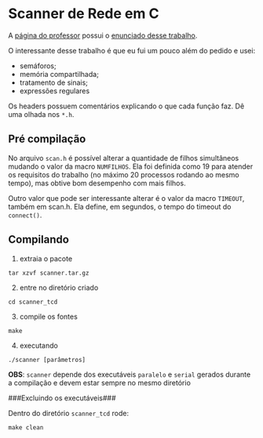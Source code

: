 Scanner de Rede em C
====================

A [página do professor](http://lrodrigo.lncc.br/) possui o [enunciado desse trabalho](http://lrodrigo.lncc.br/index.php/TCD:Scanner_de_Rede_em_C_-_2008.2).

O interessante desse trabalho é que eu fui um pouco além do pedido e usei:

* semáforos;
* memória compartilhada;
* tratamento de sinais;
* expressões regulares

Os headers possuem comentários explicando o que cada função faz. Dê uma olhada nos `*.h`.

Pré compilação
--------------

No arquivo `scan.h` é possível alterar a quantidade de filhos simultâneos mudando o valor da macro `NUMFILHOS`. Ela foi definida como 19 para atender os requisitos do trabalho (no máximo 20 processos rodando ao mesmo tempo), mas obtive bom desempenho com mais filhos.

Outro valor que pode ser interessante alterar é o valor da macro `TIMEOUT`, também em scan.h. Ela define, em segundos, o tempo do timeout do `connect()`.

Compilando
----------

1. extraia o pacote

`tar xzvf scanner.tar.gz`
	
2. entre no diretório criado

`cd scanner_tcd`
	
3. compile os fontes

`make`
	
4. executando

`./scanner [parâmetros]`
	
**OBS**: `scanner` depende dos executáveis `paralelo` e `serial` gerados durante a compilação e devem estar sempre no mesmo diretório

###Excluindo os executáveis###

Dentro do diretório `scanner_tcd` rode:

`make clean`
